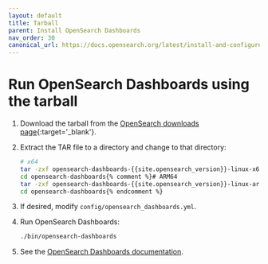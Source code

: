 ```yaml
---
layout: default
title: Tarball
parent: Install OpenSearch Dashboards
nav_order: 30
canonical_url: https://docs.opensearch.org/latest/install-and-configure/install-dashboards/tar/
---
```


# Run OpenSearch Dashboards using the tarball

1. Download the tarball from the [OpenSearch downloads page](https://opensearch.org/downloads.html){:target='\_blank'}.

1. Extract the TAR file to a directory and change to that directory:

   ```bash
   # x64
   tar -zxf opensearch-dashboards-{{site.opensearch_version}}-linux-x64.tar.gz
   cd opensearch-dashboards{% comment %}# ARM64
   tar -zxf opensearch-dashboards-{{site.opensearch_version}}-linux-arm64.tar.gz
   cd opensearch-dashboards{% endcomment %}
   ```

1. If desired, modify `config/opensearch_dashboards.yml`.

1. Run OpenSearch Dashboards:

   ```bash
   ./bin/opensearch-dashboards
   ```

1. See the [OpenSearch Dashboards documentation]({{site.url}}{{site.baseurl}}/dashboards/index/).
